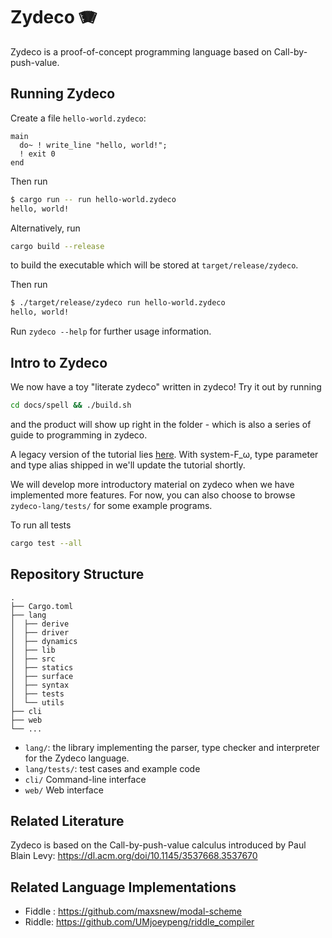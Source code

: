 # Zydeco 🪗

Zydeco is a proof-of-concept programming language based on Call-by-push-value.

## Running Zydeco

Create a file `hello-world.zydeco`:
```plain
main
  do~ ! write_line "hello, world!";
  ! exit 0
end
```

Then run
```bash
$ cargo run -- run hello-world.zydeco
hello, world!
```

Alternatively, run
```bash
cargo build --release
```
to build the executable which will be stored at `target/release/zydeco`.

Then run
```bash
$ ./target/release/zydeco run hello-world.zydeco
hello, world!
```

Run `zydeco --help` for further usage information.

## Intro to Zydeco

We now have a toy "literate zydeco" written in zydeco! Try it out by running
```bash
cd docs/spell && ./build.sh
```
and the product will show up right in the folder - which is also a series of guide to programming in zydeco.

A legacy version of the tutorial lies [here](docs/tutorial/intro_to_zydeco.md). With system-F_ω, type parameter and type alias shipped in we'll update the tutorial shortly.

We will develop more introductory material on zydeco when we have
implemented more features. For now, you can also choose to browse `zydeco-lang/tests/` for
some example programs.

To run all tests
```bash
cargo test --all
```

## Repository Structure

```plain
.
├── Cargo.toml
├── lang
│  ├── derive
│  ├── driver
│  ├── dynamics
│  ├── lib
│  ├── src
│  ├── statics
│  ├── surface
│  ├── syntax
│  ├── tests
│  └── utils
├── cli
├── web
└── ...
```

- `lang/`: the library implementing the parser, type checker and
interpreter for the Zydeco language.
- `lang/tests/`: test cases and example code
- `cli/` Command-line interface
- `web/` Web interface

## Related Literature

Zydeco is based on the Call-by-push-value calculus introduced by Paul
Blain Levy: https://dl.acm.org/doi/10.1145/3537668.3537670

## Related Language Implementations

- Fiddle : <https://github.com/maxsnew/modal-scheme>
- Riddle: <https://github.com/UMjoeypeng/riddle_compiler>
